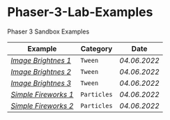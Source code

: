 # Phaser-3-Lab-Examples
Phaser 3 Sandbox Examples

Example | Category | Date
--- | --- | ---
*[Image Brightnes 1](https://labs.phaser.io/edit.html?src=https://raw.githubusercontent.com/MerlinEl/Phaser-3-Lab-Examples/main/scripts/tweens/Tween-Image-Brightness-001.js?123)* | `Tween` | *04.06.2022*
*[Image Brightnes 2](https://labs.phaser.io/edit.html?src=https://raw.githubusercontent.com/MerlinEl/Phaser-3-Lab-Examples/main/scripts/tweens/Tween-Image-Brightness-002.js?123)* | `Tween` | *04.06.2022*
*[Image Brightnes 3](https://labs.phaser.io/edit.html?src=https://raw.githubusercontent.com/MerlinEl/Phaser-3-Lab-Examples/main/scripts/tweens/Tween-Image-Brightness-003.js?123)* | `Tween` | *04.06.2022*
*[Simple Fireworks 1](https://labs.phaser.io/edit.html?src=https://raw.githubusercontent.com/MerlinEl/Phaser-3-Lab-Examples/main/scripts/particles/Simple-Fireworks-001.js?123)* | `Particles` | *04.06.2022*
*[Simple Fireworks 2](https://labs.phaser.io/edit.html?src=https://raw.githubusercontent.com/MerlinEl/Phaser-3-Lab-Examples/main/scripts/particles/Simple-Fireworks-002.js?123)* | `Particles` | *04.06.2022*


